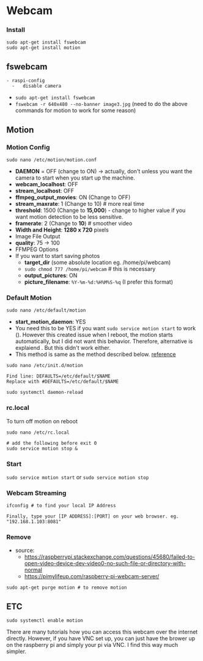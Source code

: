 # Webcam


### Install 

```
sudo apt-get install fswebcam
sudo apt-get install motion
```

## fswebcam

```
- raspi-config 
  -   disable camera 
```

- `sudo apt-get install fswebcam`
- `fswebcam -r 640x480 --no-banner image3.jpg` 
(need to do the above commands for motion to work for some reason)

## Motion 

### Motion Config 

```
sudo nano /etc/motion/motion.conf
```

-  **DAEMON** = OFF (change to ON) -> actually, don't unless you want the camera to start when you start up the machine.
-  **webcam_localhost**: OFF 
-  **stream_localhost**: OFF
-  **ffmpeg_output_movies**: ON (Change to OFF) 
-  **stream_maxrate**: 1 (Change to 10) # more real time 
-  **threshold**: 1500 (Change to **15,000**) - change to higher value if you want motion detection to be less sensitive. 
-  **framerate**: 2 (Change to **10**) # smoother video 
-  **Width and Height**: **1280 x 720** pixels
- Image File Output 
 - **quality**: 75 -> 100
- FFMPEG Options 
- If you want to start saving photos 
  -   **target_dir** (some absolute location eg. /home/pi/webcam)
  -   `sudo chmod 777 /home/pi/webcam` # this is necessary 
  -   **output_pictures**: ON 
  -   **picture_filename**: `%Y-%m-%d:%H%M%S-%q` (I prefer this format) 

### Default Motion

```
sudo nano /etc/default/motion
```

- **start\_motion_daemon**: YES 
 - You need this to be YES if you want `sudo service motion start` to work (). However this created issue when I reboot, the motion starts automatically, but I did not want this behavior. Therefore, alternative is explaiend . But this didn't work either. 
 - This method is same as the method described below. [reference](https://www.raspberrypi.org/forums/viewtopic.php?t=49565)
 
```
sudo nano /etc/init.d/motion

Find line: DEFAULTS=/etc/default/$NAME
Replace with #DEFAULTS=/etc/default/$NAME

sudo systemctl daemon-reload
```

### rc.local 

To turn off motion on reboot 

```
sudo nano /etc/rc.local

# add the following before exit 0 
sudo service motion stop &
```

### Start

`sudo service motion start` or `sudo service motion stop`


### Webcam Streaming

```
ifconfig # to find your local IP Address 

Finally, type your [IP ADDRESS]:[PORT] on your web browser. eg. "192.168.1.103:8081"
```

### Remove 

- source: 
  - https://raspberrypi.stackexchange.com/questions/45680/failed-to-open-video-device-dev-video0-no-such-file-or-directory-with-normal
  - https://pimylifeup.com/raspberry-pi-webcam-server/

```
sudo apt-get purge motion # to remove motion 
```

## ETC 

`sudo systemctl enable motion`

There are many tutorials how you can access this webcam over the internet directly. However, if you have VNC set up, you can just have the brower up on the raspberry pi and simply your pi via VNC. I find this way much simpler. 
